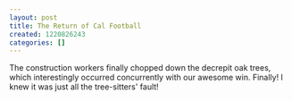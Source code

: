 ```yaml
---
layout: post
title: The Return of Cal Football
created: 1220826243
categories: []
---
```

The construction workers finally chopped down the decrepit oak trees, which interestingly occurred concurrently with our awesome win. Finally! I knew it was just all the tree-sitters' fault!
